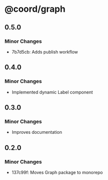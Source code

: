 # @coord/graph

## 0.5.0

### Minor Changes

- 7b7d5cb: Adds publish workflow

## 0.4.0

### Minor Changes

- Implemented dynamic Label component

## 0.3.0

### Minor Changes

- Improves documentation

## 0.2.0

### Minor Changes

- 137c99f: Moves Graph package to monorepo

